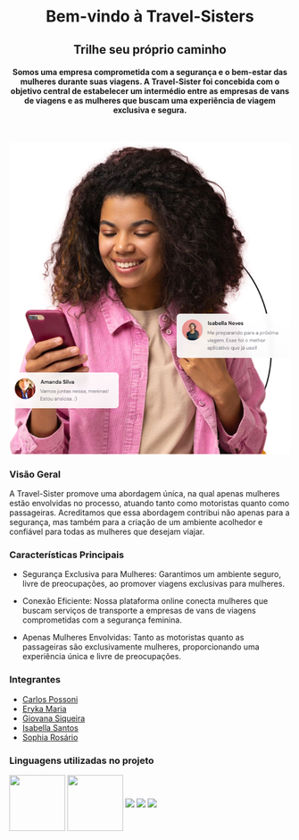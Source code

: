 <h1 align="center">Bem-vindo à Travel-Sisters</h1>
<h2 align="center"> Trilhe seu próprio caminho </h2>

<h4 align="center">Somos uma empresa comprometida com a segurança e o bem-estar das mulheres durante suas viagens. A Travel-Sister foi concebida com o objetivo central de estabelecer um intermédio entre as empresas de vans de viagens e as mulheres que buscam uma experiência de viagem exclusiva e segura. </h4>

<br>
<div align="center">

![img](https://github.com/Travel-Sisters/front-end2/blob/main/src/assets/img/bg-pink.png)

</div>

### Visão Geral

A Travel-Sister promove uma abordagem única, na qual apenas mulheres estão envolvidas no processo, atuando tanto como motoristas quanto como passageiras. Acreditamos que essa abordagem contribui não apenas para a segurança, mas também para a criação de um ambiente acolhedor e confiável para todas as mulheres que desejam viajar.

### Características Principais

- Segurança Exclusiva para Mulheres: Garantimos um ambiente seguro, livre de preocupações, ao promover viagens exclusivas para mulheres.

- Conexão Eficiente: Nossa plataforma online conecta mulheres que buscam serviços de transporte a empresas de vans de viagens comprometidas com a segurança feminina.

- Apenas Mulheres Envolvidas: Tanto as motoristas quanto as passageiras são exclusivamente mulheres, proporcionando uma experiência única e livre de preocupações.

### Integrantes 

- [Carlos Possoni](https://github.com/CarlosPossoni)
- [Eryka Maria](https://github.com/ErykaMML)
- [Giovana Siqueira](https://github.com/giovxna)
- [Isabella Santos](https://github.com/isabellaneves10)
- [Sophia Rosário](https://github.com/sophiaRosario)

### Linguagens utilizadas no projeto
<div style="display: inline_block">
  
<img src="https://cdn.jsdelivr.net/gh/devicons/devicon/icons/css3/css3-original.svg" width="100" height="100" align="center" />
<img src="https://cdn.jsdelivr.net/gh/devicons/devicon/icons/html5/html5-original.svg" width="100" height="100" align="center" />
<img src="https://cdn.jsdelivr.net/gh/devicons/devicon/icons/react/react-original.svg" whidth="100" height="100" align="center" />
<img src="https://cdn.jsdelivr.net/gh/devicons/devicon/icons/java/java-original-wordmark.svg" whidth="100" height="100" align="center" />
<img src="https://cdn.jsdelivr.net/gh/devicons/devicon/icons/spring/spring-original.svg" whidth="100" height="100" align="center" />

</div>
